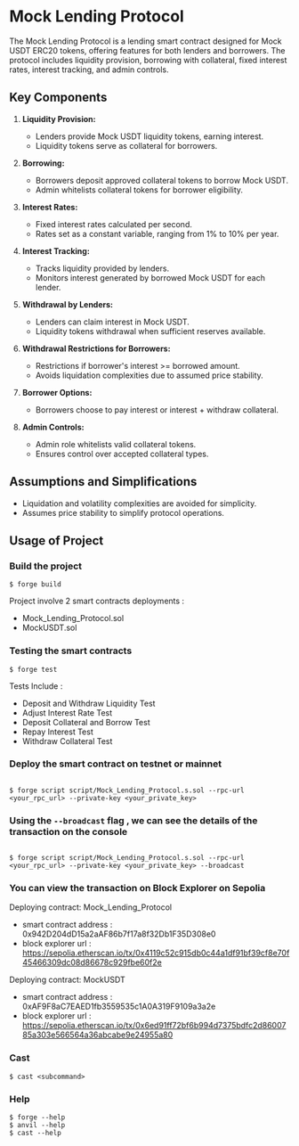 # Mock Lending Protocol

The Mock Lending Protocol is a lending smart contract designed for Mock USDT ERC20 tokens, offering features for both lenders and borrowers. The protocol includes liquidity provision, borrowing with collateral, fixed interest rates, interest tracking, and admin controls.

## Key Components

1. **Liquidity Provision:**
   - Lenders provide Mock USDT liquidity tokens, earning interest.
   - Liquidity tokens serve as collateral for borrowers.

2. **Borrowing:**
   - Borrowers deposit approved collateral tokens to borrow Mock USDT.
   - Admin whitelists collateral tokens for borrower eligibility.

3. **Interest Rates:**
   - Fixed interest rates calculated per second.
   - Rates set as a constant variable, ranging from 1% to 10% per year.

4. **Interest Tracking:**
   - Tracks liquidity provided by lenders.
   - Monitors interest generated by borrowed Mock USDT for each lender.

5. **Withdrawal by Lenders:**
   - Lenders can claim interest in Mock USDT.
   - Liquidity tokens withdrawal when sufficient reserves available.

6. **Withdrawal Restrictions for Borrowers:**
   - Restrictions if borrower's interest >= borrowed amount.
   - Avoids liquidation complexities due to assumed price stability.

7. **Borrower Options:**
   - Borrowers choose to pay interest or interest + withdraw collateral.

8. **Admin Controls:**
   - Admin role whitelists valid collateral tokens.
   - Ensures control over accepted collateral types.

## Assumptions and Simplifications

- Liquidation and volatility complexities are avoided for simplicity.
- Assumes price stability to simplify protocol operations.

## Usage of Project

### Build the project 

```shell
$ forge build
```

Project involve 2 smart contracts deployments : 
- Mock_Lending_Protocol.sol
- MockUSDT.sol

### Testing the smart contracts

```shell
$ forge test
```
Tests Include : 

- Deposit and Withdraw Liquidity Test
- Adjust Interest Rate Test
- Deposit Collateral and Borrow Test
- Repay Interest Test
- Withdraw Collateral Test

### Deploy the smart contract on testnet or mainnet

```shell

$ forge script script/Mock_Lending_Protocol.s.sol --rpc-url <your_rpc_url> --private-key <your_private_key>

```
### Using the `--broadcast` flag , we can see the details of the transaction on the console

```shell

$ forge script script/Mock_Lending_Protocol.s.sol --rpc-url <your_rpc_url> --private-key <your_private_key> --broadcast

```

### You can view the transaction on Block Explorer on Sepolia 

Deploying contract: Mock_Lending_Protocol 
- smart contract address : 0x942D204dD15a2aAF86b7f17a8f32Db1F35D308e0
- block explorer url : https://sepolia.etherscan.io/tx/0x4119c52c915db0c44a1df91bf39cf8e70f45466309dc08d86678c929fbe60f2e

Deploying contract: MockUSDT
- smart contract address : 0xAF9F8aC7EAED1fb3559535c1A0A319F9109a3a2e
- block explorer url : https://sepolia.etherscan.io/tx/0x6ed91ff72bf6b994d7375bdfc2d8600785a303e566564a36abcabe9e24955a80

### Cast

```shell
$ cast <subcommand>
```

### Help

```shell
$ forge --help
$ anvil --help
$ cast --help
```
